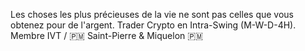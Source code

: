 Les choses les plus précieuses de la vie ne sont pas celles que vous obtenez pour de l'argent.
Trader Crypto en Intra-Swing (M-W-D-4H).
Membre IVT / 🇵🇲 Saint-Pierre & Miquelon 🇵🇲
